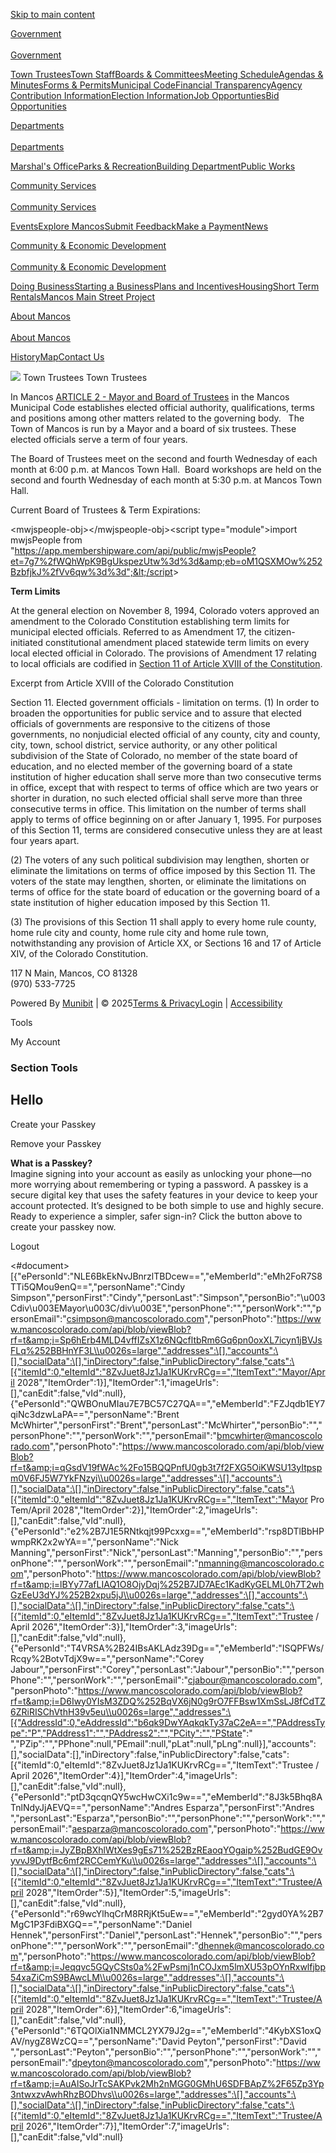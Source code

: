 [Skip to main content](https://www.mancoscolorado.com/trustees/)

[Government  
\
Government](https:;)

[Town Trustees](https://www.mancoscolorado.com/trustees)[Town Staff](https://www.mancoscolorado.com/staff)[Boards &amp; Committees](https://www.mancoscolorado.com/boards)[Meeting Schedule](https://www.mancoscolorado.com/meetingschedule)[Agendas &amp; Minutes](https://www.mancoscolorado.com/agendasandminutes)[Forms &amp; Permits](https://www.mancoscolorado.com/formsandpermits)[Municipal Code](https://www.mancoscolorado.com/code)[Financial Transparency](https://www.mancoscolorado.com/transparency)[Agency Contribution Information](https://www.mancoscolorado.com/contributions)[Election Information](https://www.mancoscolorado.com/elections)[Job Opportunties](https://www.mancoscolorado.com/jobs)[Bid Opportunities](https://www.mancoscolorado.com/bids)

[Departments  
\
Departments](https:;)

[Marshal's Office](https://www.mancoscolorado.com/marshalsoffice)[Parks &amp; Recreation](https://www.mancoscolorado.com/parksandrec)[Building Department](https://www.mancoscolorado.com/buildingdept)[Public Works](https://www.mancoscolorado.com/publicworks)

[Community Services  
\
Community Services](https:;)

[Events](https://www.mancoscolorado.com/events)[Explore Mancos](https://www.mancoscolorado.com/explore)[Submit Feedback](https://www.mancoscolorado.com/submitfeedback)[Make a Payment](https://www.mancoscolorado.com/payments)[News](https://www.mancoscolorado.com/news)

[Community &amp; Economic Development  
\
Community &amp; Economic Development](https:;)

[Doing Business](https://www.mancoscolorado.com/doingbusiness)[Starting a Business](https://www.mancoscolorado.com/startabusiness)[Plans and Incentives](https://www.mancoscolorado.com/businessresources)[Housing](https://www.mancoscolorado.com/housing)[Short Term Rentals](https://www.mancoscolorado.com/shorttermrentals)[Mancos Main Street Project](https://www.mancoscolorado.com/mainstreet)

[About Mancos  
\
About Mancos](https:;)

[History](https://www.mancoscolorado.com/history)[Map](https://www.mancoscolorado.com/map)[Contact Us](https://www.mancoscolorado.com/contactus)

![](https://www.mancoscolorado.com/api/blob/viewBlob?i=yfnoc5vNXJXmJ9rniyQQC04glUUcyIgfKH9oIG9rBs0rTFCJjJhsLCzv7Mpx7mdX&s=xlarge) Town Trustees Town Trustees

In Mancos [ARTICLE 2 - Mayor and Board of Trustees](https:;) in the Mancos Municipal Code establishes elected official authority, qualifications, terms and positions among other matters related to the governing body.   The Town of Mancos is run by a Mayor and a board of six trustees. These elected officials serve a term of four years.

The Board of Trustees meet on the second and fourth Wednesday of each month at 6:00 p.m. at Mancos Town Hall.  Board workshops are held on the second and fourth Wednesday of each month at 5:30 p.m. at Mancos Town Hall.

Current Board of Trustees &amp; Term Expirations:

&lt;mwjspeople-obj&gt;&lt;/mwjspeople-obj&gt;&lt;script type="module"&gt;import mwjsPeople from "https://app.membershipware.com/api/public/mwjsPeople?et=7g7%2fWQhWpK9BgUkspezUtw%3d%3d&amp;eb=oM1QSXMOw%252BzbfjkJ%2fVv6qw%3d%3d";&lt;/script&gt;

**Term Limits**

At the general election on November 8, 1994, Colorado voters approved an amendment to the Colorado Constitution establishing term limits for municipal elected officials. Referred to as Amendment 17, the citizen-initiated constitutional amendment placed statewide term limits on every local elected official in Colorado. The provisions of Amendment 17 relating to local officials are codified in [Section 11 of Article XVIII of the Constitution](https:;).

Excerpt from Article XVIII of the Colorado Constitution

Section 11. Elected government officials - limitation on terms. (1) In order to broaden the opportunities for public service and to assure that elected officials of governments are responsive to the citizens of those governments, no nonjudicial elected official of any county, city and county, city, town, school district, service authority, or any other political subdivision of the State of Colorado, no member of the state board of education, and no elected member of the governing board of a state institution of higher education shall serve more than two consecutive terms in office, except that with respect to terms of office which are two years or shorter in duration, no such elected official shall serve more than three consecutive terms in office. This limitation on the number of terms shall apply to terms of office beginning on or after January 1, 1995. For purposes of this Section 11, terms are considered consecutive unless they are at least four years apart.

(2) The voters of any such political subdivision may lengthen, shorten or eliminate the limitations on terms of office imposed by this Section 11. The voters of the state may lengthen, shorten, or eliminate the limitations on terms of office for the state board of education or the governing board of a state institution of higher education imposed by this Section 11.

(3) The provisions of this Section 11 shall apply to every home rule county, home rule city and county, home rule city and home rule town, notwithstanding any provision of Article XX, or Sections 16 and 17 of Article XIV, of the Colorado Constitution.

117 N Main, Mancos, CO 81328  
(970) 533-7725

Powered By [Munibit](https:;) | © 2025[Terms &amp; Privacy](https://www.mancoscolorado.com/termsandprivacy)[Login](https:;) | [Accessibility](https://www.mancoscolorado.com/siteaccessibility)

Tools

My Account

### Section Tools

## Hello

Create your Passkey

Remove your Passkey

**What is a Passkey?**  
Imagine signing into your account as easily as unlocking your phone—no more worrying about remembering or typing a password. A passkey is a secure digital key that uses the safety features in your device to keep your account protected. It’s designed to be both simple to use and highly secure.  
Ready to experience a simpler, safer sign-in? Click the button above to create your passkey now.

Logout

&lt;#document&gt;\[{"ePersonId":"NLE6BkEkNvJBnrzlTBDcew==","eMemberId":"eMh2FoR7S8TTi5QMou9enQ==","personName":"Cindy Simpson","personFirst":"Cindy","personLast":"Simpson","personBio":"\\u003Cdiv\\u003EMayor\\u003C/div\\u003E","personPhone":"","personWork":"","personEmail":"csimpson@mancoscolorado.com","personPhoto":"https://www.mancoscolorado.com/api/blob/viewBlob?rf=t&amp;i=Sp6hErb4MLD4vffIZsX1z6NQcfltbRm6Gq6pn0oxXL7icyn1jBVJsFLq%252BBHnYF3L\\u0026s=large","addresses":\[],"accounts":\[],"socialData":\[],"inDirectory":false,"inPublicDirectory":false,"cats":\[{"itemId":0,"eItemId":"8ZvJuet8Jz1Ja1KUKrvRCg==","ItemText":"Mayor/April 2028","ItemOrder":1}],"ItemOrder":1,"imageUrls":\[],"canEdit":false,"vId":null},{"ePersonId":"QWBOnuMIau7E7BC57C27QA==","eMemberId":"FZJqdb1EY7qiNc3dzwLaPA==","personName":"Brent McWhirter","personFirst":"Brent","personLast":"McWhirter","personBio":"","personPhone":"","personWork":"","personEmail":"bmcwhirter@mancoscolorado.com","personPhoto":"https://www.mancoscolorado.com/api/blob/viewBlob?rf=t&amp;i=qGsdV19fWAc%2Fo15BQQPnfU0gb3t7f2FXG5OiKWSU13yItpspm0V6FJ5W7YkFNzyi\\u0026s=large","addresses":\[],"accounts":\[],"socialData":\[],"inDirectory":false,"inPublicDirectory":false,"cats":\[{"itemId":0,"eItemId":"8ZvJuet8Jz1Ja1KUKrvRCg==","ItemText":"Mayor Pro Tem/April 2028","ItemOrder":2}],"ItemOrder":2,"imageUrls":\[],"canEdit":false,"vId":null},{"ePersonId":"e2%2B7J1E5RNtkqjt99Pcxxg==","eMemberId":"rsp8DTlBbHPwmpRK2x2wYA==","personName":"Nick Manning","personFirst":"Nick","personLast":"Manning","personBio":"","personPhone":"","personWork":"","personEmail":"nmanning@mancoscolorado.com","personPhoto":"https://www.mancoscolorado.com/api/blob/viewBlob?rf=t&amp;i=lBYy77afLIAQ1O8OjyDqj%252B7JD7AEc1KadKyGELML0h7T2whGzEeU3dYJ%252B2xpu5jJ\\u0026s=large","addresses":\[],"accounts":\[],"socialData":\[],"inDirectory":false,"inPublicDirectory":false,"cats":\[{"itemId":0,"eItemId":"8ZvJuet8Jz1Ja1KUKrvRCg==","ItemText":"Trustee / April 2026","ItemOrder":3}],"ItemOrder":3,"imageUrls":\[],"canEdit":false,"vId":null},{"ePersonId":"T4VRSA%2B24IBsAKLAdz39Dg==","eMemberId":"ISQPFWs/Rcqy%2BotvTdjX9w==","personName":"Corey Jabour","personFirst":"Corey","personLast":"Jabour","personBio":"","personPhone":"","personWork":"","personEmail":"cjabour@mancoscolorado.com","personPhoto":"https://www.mancoscolorado.com/api/blob/viewBlob?rf=t&amp;i=D6Iwy0YIsM3ZDQ%252BqVX6jN0g9rO7FFBsw1XmSsLJ8fCdTZ6ZRiRISChVthH39v5eu\\u0026s=large","addresses":\[{"AddressId":0,"eAddressId":"b6qk9DwYAqkqkTy37aC2eA==","PAddressType":"P","PAddress1":"","PAddress2":"","PCity":"","PState":" ","PZip":"","PPhone":null,"PEmail":null,"pLat":null,"pLng":null}],"accounts":\[],"socialData":\[],"inDirectory":false,"inPublicDirectory":false,"cats":\[{"itemId":0,"eItemId":"8ZvJuet8Jz1Ja1KUKrvRCg==","ItemText":"Trustee / April 2026","ItemOrder":4}],"ItemOrder":4,"imageUrls":\[],"canEdit":false,"vId":null},{"ePersonId":"ptD3qcqnQY5wcHwCXi1c9w==","eMemberId":"8J3k5Bhq8ATnlNdyJjAEVQ==","personName":"Andres Esparza","personFirst":"Andres ","personLast":"Esparza","personBio":"","personPhone":"","personWork":"","personEmail":"aesparza@mancoscolorado.com","personPhoto":"https://www.mancoscolorado.com/api/blob/viewBlob?rf=t&amp;i=JyZBpBXhlWtXes9gEs71%252BzREaoqYOgaip%252BudGE9OvyvvJ9DytfBc6mf2RCCemYKu\\u0026s=large","addresses":\[],"accounts":\[],"socialData":\[],"inDirectory":false,"inPublicDirectory":false,"cats":\[{"itemId":0,"eItemId":"8ZvJuet8Jz1Ja1KUKrvRCg==","ItemText":"Trustee/April 2028","ItemOrder":5}],"ItemOrder":5,"imageUrls":\[],"canEdit":false,"vId":null},{"ePersonId":"r69wcYlhqCrM8RRjKt5uEw==","eMemberId":"2gyd0YA%2B7MgC1P3FdiBXGQ==","personName":"Daniel Hennek","personFirst":"Daniel","personLast":"Hennek","personBio":"","personPhone":"","personWork":"","personEmail":"dhennek@mancoscolorado.com","personPhoto":"https://www.mancoscolorado.com/api/blob/viewBlob?rf=t&amp;i=Jeqqvc5GQyCSts0a%2FwPsmj1nCOJxm5lmXU53pOYnRxwlfjbp54xaZiCmS9BAwcLM\\u0026s=large","addresses":\[],"accounts":\[],"socialData":\[],"inDirectory":false,"inPublicDirectory":false,"cats":\[{"itemId":0,"eItemId":"8ZvJuet8Jz1Ja1KUKrvRCg==","ItemText":"Trustee/April 2028","ItemOrder":6}],"ItemOrder":6,"imageUrls":\[],"canEdit":false,"vId":null},{"ePersonId":"6TQOlXia1NMMCL2YX79J2g==","eMemberId":"4KybXS1oxQAV/nygZ8WzCQ==","personName":"David Peyton","personFirst":"David ","personLast":"Peyton","personBio":"","personPhone":"","personWork":"","personEmail":"dpeyton@mancoscolorado.com","personPhoto":"https://www.mancoscolorado.com/api/blob/viewBlob?rf=t&amp;i=AuAlSoJrTcSAKPvk2Mh2nMGG0GMhU6SDFBApZ%2F65Zp3Yp3ntwxzvAwhRhzBODhvs\\u0026s=large","addresses":\[],"accounts":\[],"socialData":\[],"inDirectory":false,"inPublicDirectory":false,"cats":\[{"itemId":0,"eItemId":"8ZvJuet8Jz1Ja1KUKrvRCg==","ItemText":"Trustee/April 2026","ItemOrder":7}],"ItemOrder":7,"imageUrls":\[],"canEdit":false,"vId":null}